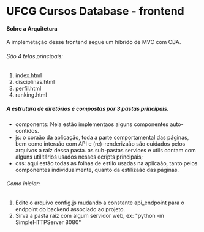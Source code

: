 # UFCG Cursos Database - frontend

#### Sobre a Arquitetura

A implemetação desse frontend segue um híbrido de MVC com CBA. 

###### São 4 telas principais:

1. index.html
2. disciplinas.html
3. perfil.html
4. ranking.html

##### A estrutura de diretórios é compostas por 3 pastas principais.

- components: Nela estão implementaos alguns componentes auto-contidos.
- js: o coraão da aplicação, toda a parte comportamental das páginas, bem como interaão com API e (re)-renderizaão são cuidados pelos arquivos a raíz dessa pasta. as sub-pastas services e utils contam com alguns utilitários usados nesses ecripts principais;
- css: aqui estão todas as folhas de estilo usadas na aplicaão, tanto pelos componentes individualmente, quanto da estilizaão das páginas.

###### Como iniciar:

1. Edite o arquivo config.js mudando a constante api_endpoint para o endpoint do backend associado ao projeto. 
2. Sirva a pasta raiz com algum servidor web, ex: "python -m SimpleHTTPServer 8080"